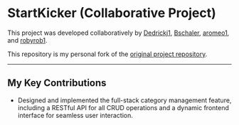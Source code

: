 # StartKicker (Collaborative Project)

This project was developed collaboratively by [Dedrickj1](https://github.com/Dedrickj1), [Bschaler](https://github.com/Bschaler), [aromeo1](https://github.com/aromeo1), and [robyrob1](https://github.com/robyrob1).

This repository is my personal fork of the [original project repository](https://github.com/robyrob1/StartKicker).

---

## My Key Contributions

* Designed and implemented the full-stack category management feature, including a RESTful API for all CRUD operations and a dynamic frontend interface for seamless user interaction.
